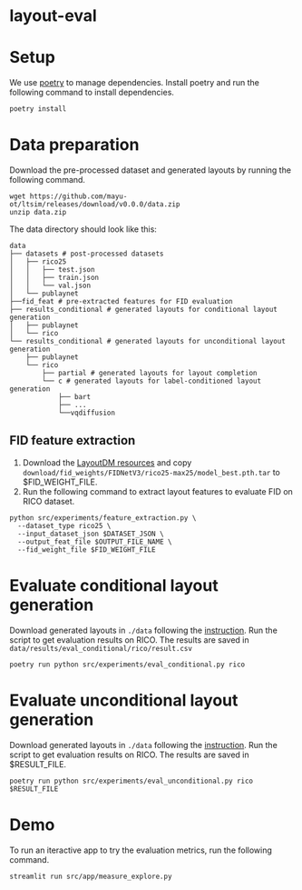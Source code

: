 # layout-eval

# Setup
We use [poetry](https://python-poetry.org/docs/) to manage dependencies. Install poetry and run the following command to install dependencies.
```
poetry install
```

# Data preparation

Download the pre-processed dataset and generated layouts by running the following command.

```
wget https://github.com/mayu-ot/ltsim/releases/download/v0.0.0/data.zip
unzip data.zip
```

The data directory should look like this:
```
data
├── datasets # post-processed datasets
│   ├── rico25
│   │   ├── test.json
│   │   ├── train.json
│   │   └── val.json
│   └── publaynet
├──fid_feat # pre-extracted features for FID evaluation
├── results_conditional # generated layouts for conditional layout generation
│   ├── publaynet
│   └── rico
└── results_conditional # generated layouts for unconditional layout generation
    ├── publaynet
    └── rico
        ├── partial # generated layouts for layout completion
        └── c # generated layouts for label-conditioned layout generation
            ├── bart
            ├── ...
            └──vqdiffusion
```

## FID feature extraction
1. Download the [LayoutDM resources](https://github.com/CyberAgentAILab/layout-dm/releases/download/v1.0.0/layoutdm_starter.zip) and copy `download/fid_weights/FIDNetV3/rico25-max25/model_best.pth.tar` to $FID_WEIGHT_FILE.
2. Run the following command to extract layout features to evaluate FID on RICO dataset.

```
python src/experiments/feature_extraction.py \
  --dataset_type rico25 \
  --input_dataset_json $DATASET_JSON \
  --output_feat_file $OUTPUT_FILE_NAME \
  --fid_weight_file $FID_WEIGHT_FILE
```

# Evaluate conditional layout generation
Download generated layouts in `./data` following the [instruction](#data-preparation).
Run the script to get evaluation results on RICO. The results are saved in `data/results/eval_conditional/rico/result.csv`
```
poetry run python src/experiments/eval_conditional.py rico
```

# Evaluate unconditional layout generation
Download generated layouts in `./data` following the [instruction](#data-preparation).
Run the script to get evaluation results on RICO. The results are saved in $RESULT_FILE.
```
poetry run python src/experiments/eval_unconditional.py rico $RESULT_FILE
```


# Demo
To run an iteractive app to try the evaluation metrics, run the following command.
```
streamlit run src/app/measure_explore.py 
```
